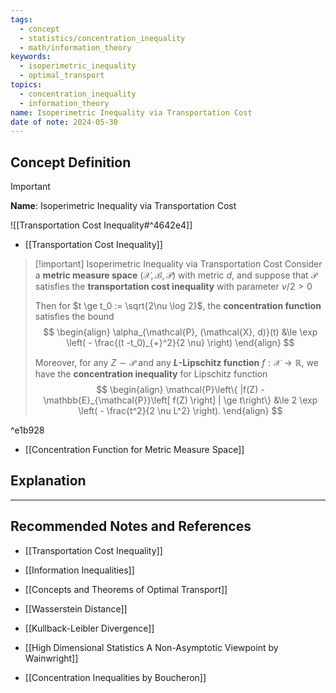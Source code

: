 ```yaml
---
tags:
  - concept
  - statistics/concentration_inequality
  - math/information_theory
keywords:
  - isoperimetric_inequality
  - optimal_transport
topics:
  - concentration_inequality
  - information_theory
name: Isoperimetric Inequality via Transportation Cost
date of note: 2024-05-30
---
```


## Concept Definition

>[!important]
>**Name**: Isoperimetric Inequality via Transportation Cost

![[Transportation Cost Inequality#^4642e4]]


- [[Transportation Cost Inequality]]

>[!important] Isoperimetric Inequality via Transportation Cost
>Consider a **metric measure space** $(\mathcal{X}, \mathscr{B}, \mathcal{P})$ with metric $d$, and suppose that $\mathcal{P}$ satisfies the **transportation cost inequality** with parameter $\nu/2 >0$
>
>
>Then for $t \ge t_0 := \sqrt{2\nu \log 2}$,  the **concentration function** satisfies the bound
>$$
> \begin{align}
> \alpha_{\mathcal{P}, (\mathcal{X}, d)}(t) &\le  \exp \left( - \frac{(t -t_0)_{+}^2}{2 \nu} \right)
> \end{align}
>$$  
>
>
>Moreover, for any $Z \sim \mathcal{P}$ and any **$L$-Lipschitz function** $f : \mathcal{X} \to \mathbb{R}$, we have the **concentration inequality** for Lipschitz function 
>$$
> \begin{align}
> \mathcal{P}\left\{ |f(Z) - \mathbb{E}_{\mathcal{P}}\left[ f(Z) \right] |  \ge t\right\} &\le 2 \exp \left( - \frac{t^2}{2 \nu L^2} \right). 
> \end{align}
>$$ 

^e1b928

- [[Concentration Function for Metric Measure Space]]

## Explanation





-----------
##  Recommended Notes and References

- [[Transportation Cost Inequality]]
- [[Information Inequalities]]

- [[Concepts and Theorems of Optimal Transport]]
- [[Wasserstein Distance]]
- [[Kullback-Leibler Divergence]]


- [[High Dimensional Statistics A Non-Asymptotic Viewpoint by Wainwright]]
- [[Concentration Inequalities by Boucheron]]